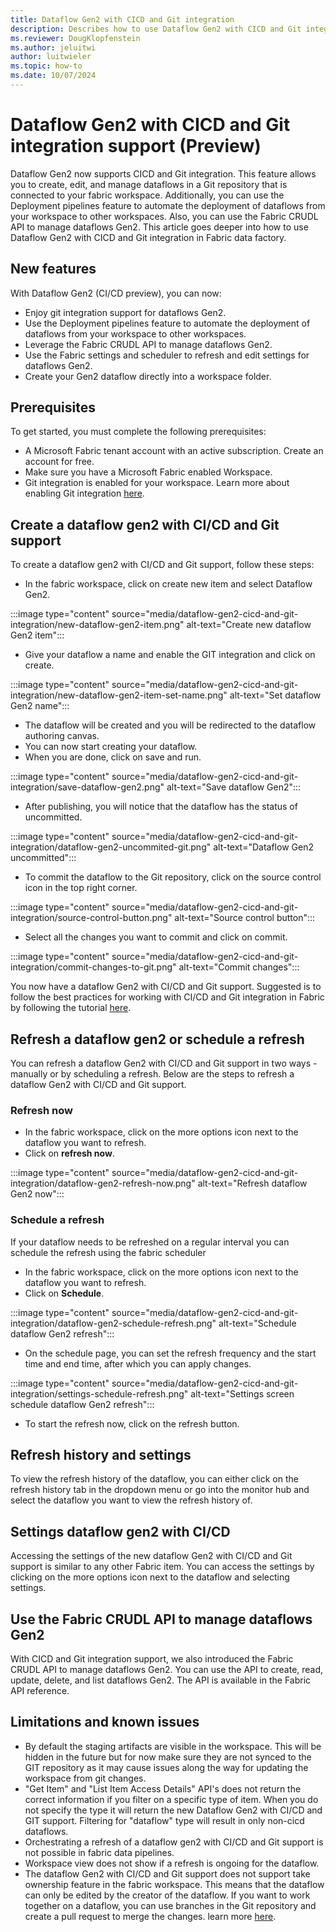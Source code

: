```yaml
---
title: Dataflow Gen2 with CICD and Git integration
description: Describes how to use Dataflow Gen2 with CICD and Git integration in Fabric data factory.
ms.reviewer: DougKlopfenstein
ms.author: jeluitwi
author: luitwieler
ms.topic: how-to
ms.date: 10/07/2024
---
```


# Dataflow Gen2 with CICD and Git integration support (Preview)

Dataflow Gen2 now supports CICD and Git integration. This feature allows you to create, edit, and manage dataflows in a Git repository that is connected to your fabric workspace. Additionally, you can use the Deployment pipelines feature to automate the deployment of dataflows from your workspace to other workspaces. Also, you can use the Fabric CRUDL API to manage dataflows Gen2. This article goes deeper into how to use Dataflow Gen2 with CICD and Git integration in Fabric data factory.

## New features

With Dataflow Gen2 (CI/CD preview), you can now:

- Enjoy git integration support for dataflows Gen2.
- Use the Deployment pipelines feature to automate the deployment of dataflows from your workspace to other workspaces.
- Leverage the Fabric CRUDL API to manage dataflows Gen2.
- Use the Fabric settings and scheduler to refresh and edit settings for dataflows Gen2.
- Create your Gen2 dataflow directly into a workspace folder.

## Prerequisites

To get started, you must complete the following prerequisites:

- A Microsoft Fabric tenant account with an active subscription. Create an account for free.
- Make sure you have a Microsoft Fabric enabled Workspace.
- Git integration is enabled for your workspace. Learn more about enabling Git integration [here](/fabric/cicd/git-integration/git-get-started).

## Create a dataflow gen2 with CI/CD and Git support

To create a dataflow gen2 with CI/CD and Git support, follow these steps:

- In the fabric workspace, click on create new item and select Dataflow Gen2.

:::image type="content" source="media/dataflow-gen2-cicd-and-git-integration/new-dataflow-gen2-item.png" alt-text="Create new dataflow Gen2 item":::

- Give your dataflow a name and enable the GIT integration and click on create.

:::image type="content" source="media/dataflow-gen2-cicd-and-git-integration/new-dataflow-gen2-item-set-name.png" alt-text="Set dataflow Gen2 name":::

- The dataflow will be created and you will be redirected to the dataflow authoring canvas.
- You can now start creating your dataflow.
- When you are done, click on save and run.

:::image type="content" source="media/dataflow-gen2-cicd-and-git-integration/save-dataflow-gen2.png" alt-text="Save dataflow Gen2":::

- After publishing, you will notice that the dataflow has the status of uncommitted.

:::image type="content" source="media/dataflow-gen2-cicd-and-git-integration/dataflow-gen2-uncommited-git.png" alt-text="Dataflow Gen2 uncommitted":::

- To commit the dataflow to the Git repository, click on the source control icon in the top right corner.

:::image type="content" source="media/dataflow-gen2-cicd-and-git-integration/source-control-button.png" alt-text="Source control button":::

- Select all the changes you want to commit and click on commit.

:::image type="content" source="media/dataflow-gen2-cicd-and-git-integration/commit-changes-to-git.png" alt-text="Commit changes":::

You now have a dataflow Gen2 with CI/CD and Git support. Suggested is to follow the best practices for working with CI/CD and Git integration in Fabric by following the tutorial [here](/fabric/cicd/git-integration/manage-branches?tabs=azure-devops#scenario-2---develop-using-another-workspace).

## Refresh a dataflow gen2 or schedule a refresh

You can refresh a dataflow Gen2 with CI/CD and Git support in two ways - manually or by scheduling a refresh. Below are the steps to refresh a dataflow Gen2 with CI/CD and Git support.

### Refresh now

- In the fabric workspace, click on the more options icon next to the dataflow you want to refresh.
- Click on **refresh now**.

:::image type="content" source="media/dataflow-gen2-cicd-and-git-integration/dataflow-gen2-refresh-now.png" alt-text="Refresh dataflow Gen2 now":::

### Schedule a refresh

If your dataflow needs to be refreshed on a regular interval you can schedule the refresh using the fabric scheduler

- In the fabric workspace, click on the more options icon next to the dataflow you want to refresh.
- Click on **Schedule**.

:::image type="content" source="media/dataflow-gen2-cicd-and-git-integration/dataflow-gen2-schedule-refresh.png" alt-text="Schedule dataflow Gen2 refresh":::

- On the schedule page, you can set the refresh frequency and the start time and end time, after which you can apply changes.

:::image type="content" source="media/dataflow-gen2-cicd-and-git-integration/settings-schedule-refresh.png" alt-text="Settings screen schedule dataflow Gen2 refresh":::

- To start the refresh now, click on the refresh button.

## Refresh history and settings

To view the refresh history of the dataflow, you can either click on the refresh history tab in the dropdown menu or go into the monitor hub and select the dataflow you want to view the refresh history of.

## Settings dataflow gen2 with CI/CD

Accessing the settings of the new dataflow Gen2 with CI/CD and Git support is similar to any other Fabric item. You can access the settings by clicking on the more options icon next to the dataflow and selecting settings.

## Use the Fabric CRUDL API to manage dataflows Gen2

With CICD and Git integration support, we also introduced the Fabric CRUDL API to manage dataflows Gen2. You can use the API to create, read, update, delete, and list dataflows Gen2. The API is available in the Fabric API reference.

## Limitations and known issues

- By default the staging artifacts are visible in the workspace. This will be hidden in the future but for now make sure they are not synced to the GIT repository as it may cause issues along the way for updating the workspace from git changes.
- "Get Item" and "List Item Access Details" API's does not return the correct information if you filter on a specific type of item. When you do not specify the type it will return the new Dataflow Gen2 with CI/CD and GIT support. Filtering for "dataflow"  type will result in only non-cicd dataflows.
- Orchestrating a refresh of a dataflow gen2 with CI/CD and Git support is not possible in fabric data pipelines.
- Workspace view does not show if a refresh is ongoing for the dataflow.
- The dataflow Gen2 with CI/CD and Git support does not support take ownership feature in the fabric workspace. This means that the dataflow can only be edited by the creator of the dataflow. If you want to work together on a dataflow, you can use branches in the Git repository and create a pull request to merge the changes. learn more [here](/fabric/cicd/git-integration/manage-branches?tabs=azure-devops#scenario-2---develop-using-another-workspace).

